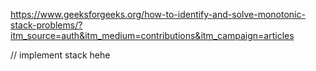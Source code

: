 https://www.geeksforgeeks.org/how-to-identify-and-solve-monotonic-stack-problems/?itm_source=auth&itm_medium=contributions&itm_campaign=articles

// implement stack hehe